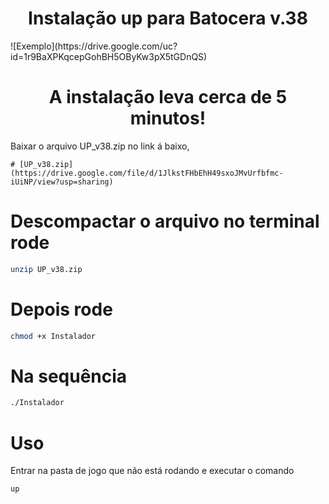 <center><h1>Instalação up para Batocera v.38</h1></center>
![Exemplo](https://drive.google.com/uc?id=1r9BaXPKqcepGohBH5OByKw3pX5tGDnQS)




<center><h1>A instalação leva cerca de 5 minutos!</h1></center>

Baixar o arquivo UP_v38.zip no link á baixo, 

```
# [UP_v38.zip](https://drive.google.com/file/d/1JlkstFHbEhH49sxoJMvUrfbfmc-iUiNP/view?usp=sharing)
```

# Descompactar o arquivo no terminal rode 

```bash
unzip UP_v38.zip
```

# Depois rode 
```bash
chmod +x Instalador 
```

# Na sequência 
```bash
./Instalador
```

# Uso

Entrar na pasta de jogo que não está rodando e executar o comando 

```bash
up

```
